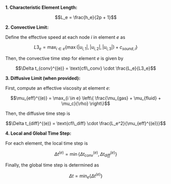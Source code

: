 **1. Characteristic Element Length:**

$$L_e = \frac{h_e}{2p + 1}$$

**2. Convective Limit:**

Define the effective speed at each node $i$ in element $e$ as

$$L3_e = \max_{i \in e} \{ \max (|u_{i,1}|, |u_{i,2}|, |u_{i,3}|) + c_{sound,i} \}$$

Then, the convective time step for element $e$ is given by

$$\Delta t_{conv}^{(e)} = \text{cfl\_conv} \cdot \frac{L_e}{L3_e}$$

**3. Diffusive Limit (when provided):**

First, compute an effective viscosity at element $e$:

$$\mu_{eff}^{(e)} = \max_{i \in e} \left\{ \frac{\mu_{gas} + \mu_{fluid} + \mu_c}{\rho} \right\}$$

Then, the diffusive time step is

$$\Delta t_{diff}^{(e)} = \text{cfl\_diff} \cdot \frac{L_e^2}{\mu_{eff}^{(e)}}$$

 **4. Local and Global Time Step:**

For each element, the local time step is

$$\Delta t^{(e)} = \min \{ \Delta t_{conv}^{(e)}, \Delta t_{diff}^{(e)} \}$$

Finally, the global time step is determined as

$$\Delta t = \min_{e} \{ \Delta t^{(e)} \}$$
<!--stackedit_data:
eyJoaXN0b3J5IjpbMzk3Nzg2NDc2XX0=
-->
